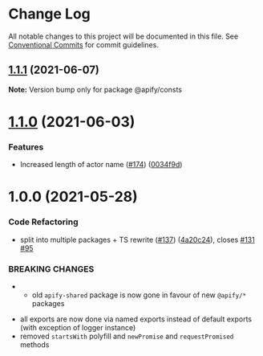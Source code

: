 # Change Log

All notable changes to this project will be documented in this file.
See [Conventional Commits](https://conventionalcommits.org) for commit guidelines.

## [1.1.1](https://github.com/apify/apify-shared-js/compare/@apify/consts@1.1.0...@apify/consts@1.1.1) (2021-06-07)

**Note:** Version bump only for package @apify/consts





# [1.1.0](https://github.com/apify/apify-shared-js/compare/@apify/consts@1.0.0...@apify/consts@1.1.0) (2021-06-03)


### Features

* Increased length of actor name ([#174](https://github.com/apify/apify-shared-js/issues/174)) ([0034f9d](https://github.com/apify/apify-shared-js/commit/0034f9de77515bd613f1092ecf31ed22aead860d))





# 1.0.0 (2021-05-28)


### Code Refactoring

* split into multiple packages + TS rewrite ([#137](https://github.com/apify/apify-shared-js/issues/137)) ([4a20c24](https://github.com/apify/apify-shared-js/commit/4a20c241edbaa697c337ab5e53dd7400fd3a6658)), closes [#131](https://github.com/apify/apify-shared-js/issues/131) [#95](https://github.com/apify/apify-shared-js/issues/95)


### BREAKING CHANGES

* - old `apify-shared` package is now gone in favour of new `@apify/*` packages
- all exports are now done via named exports instead of default exports (with exception of logger instance)
- removed `startsWith` polyfill and `newPromise` and `requestPromised` methods
